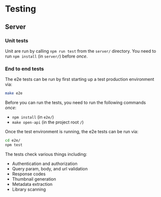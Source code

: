# Testing

## Server

### Unit tests

Unit are run by calling `npm run test` from the `server/` directory.
You need to run `npm install` (in `server/`) before _once_.

### End to end tests

The e2e tests can be run by first starting up a test production environment via:

```bash
make e2e
```

Before you can run the tests, you need to run the following commands _once_:

- `npm install` (in `e2e/`)
- `make open-api` (in the project root `/`)

Once the test environment is running, the e2e tests can be run via:

```bash
cd e2e/
npm test
```

The tests check various things including:

- Authentication and authorization
- Query param, body, and url validation
- Response codes
- Thumbnail generation
- Metadata extraction
- Library scanning

